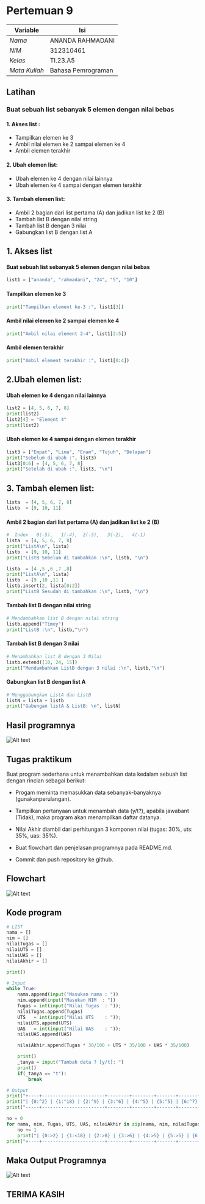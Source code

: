 #  Pertemuan 9

| Variable | Isi |
| -------- | --- |
| *Nama* | ANANDA RAHMADANI  |
| *NIM* | 312310461 |
| *Kelas* | TI.23.A5 |
| *Mata Kuliah* | Bahasa Pemrograman |


## Latihan 
### Buat sebuah list sebanyak 5 elemen dengan nilai bebas 
#### 1. Akses list : 
- Tampilkan elemen ke 3
- Ambil nilai elemen ke 2 sampai elemen ke 4
- Ambil elemen terakhir
#### 2. Ubah elemen list:
- Ubah elemen ke 4 dengan nilai lainnya
- Ubah elemen ke 4 sampai dengan elemen terakhir
#### 3. Tambah elemen list:
- Ambil 2 bagian dari list pertama (A) dan jadikan list ke 2 (B)
- Tambah list B dengan nilai string
- Tambah list B dengan 3 nilai
- Gabungkan list B dengan list A

## 1. Akses list
#### Buat sebuah list sebanyak 5 elemen dengan nilai bebas

```python
list1 = ["ananda", "rahmadani", "24", "5", "10"]
```
#### Tampilkan elemen ke 3
```python
print("Tampilkan element ke-3 :", list1[3])  
```
#### Ambil nilai elemen ke 2 sampai elemen ke 4
```python
print("Ambil nilai element 2-4", list1[2:5])
```
#### Ambil elemen terakhir
```python
print("Ambil element terakhir :", list1[0:4])
```

## 2.Ubah elemen list:

#### Ubah elemen ke 4 dengan nilai lainnya



```python
list2 = [4, 5, 6, 7, 8]
print(list2)
list2[4] = "Element 4"
print(list2)
```

#### Ubah elemen ke 4 sampai dengan elemen terakhir
```python
list3 = ["Empat", "Lima", "Enam", "Tujuh", "Delapan"]
print("Sebelum di ubah :", list3)
list3[0:6] = [4, 5, 6, 7, 8]
print("Setelah di ubah :", list3, "\n")
```
## 3. Tambah elemen list:
```python
lista  = [4, 5, 6, 7, 8]
listb  = [9, 10, 11]
```
#### Ambil 2 bagian dari list pertama (A) dan jadikan list ke 2 (B)
```python
#  Index   0(-5),   1(-4),  2(-3),   3(-2),   4(-1) 
lista  = [4, 5, 6, 7, 8]
print("ListA\n", lista)
listb  = [9, 10, 11]
print("ListB Sebelum di tambahkan :\n", listb, "\n")  

lista  = [4 ,5 ,6 ,7 ,8]
print("ListA\n", lista)
listb  = [9 ,10 ,11 ]
listb.insert(2, lista[0:2])  
print("ListB Sesudah di tambahkan :\n", listb, "\n")
```
#### Tambah list B dengan nilai string
```python
# Mendambahkan list B dengan nilai string
listb.append("Timey")
print("ListB :\n", listb,"\n")
```
#### Tambah list B dengan 3 nilai
```python
# Menambahkan list B dengan 3 Nilai
listb.extend([10, 24, 15])
print("Mendambahkan ListB dengan 3 nilai :\n", listb,"\n")
```

#### Gabungkan list B dengan list A
```python
# Menggabungkan ListA dan ListB 
listN = lista + listb
print("Gabungan listA & ListB: \n", listN)
```

## Hasil programnya
![Alt text](latihan1.py.png)

## Tugas praktikum
Buat program sederhana untuk menambahkan data kedalam sebuah
list dengan rincian sebagai berikut:

- Progam meminta memasukkan data sebanyak-banyaknya (gunakanperulangan).

- Tampilkan pertanyaan untuk menambah data (y/t?), apabila jawabant (Tidak), maka program akan menampilkan daftar datanya.

- Nilai Akhir diambil dari perhitungan 3 komponen nilai (tugas: 30%, uts: 35%, uas: 35%).

- Buat flowchart dan penjelasan programnya pada README.md.

- Commit dan push repository ke github.
## Flowchart
![Alt text](flowchart9.png)



## Kode program

```Python
# LIST
nama = []
nim = []
nilaiTugas = []
nilaiUTS = []
nilaiUAS = []
nilaiAkhir = []

print()

# Input
while True:
    nama.append(input("Masukan nama : "))
    nim.append(input("Masukan NIM  : "))
    Tugas = int(input("Nilai Tugas  : ")); 
    nilaiTugas.append(Tugas)
    UTS   = int(input("Nilai UTS    : ")); 
    nilaiUTS.append(UTS)
    UAS   = int(input("Nilai UAS    : ")); 
    nilaiUAS.append(UAS)

    nilaiAkhir.append(Tugas * 30/100 + UTS * 35/100 + UAS * 35/100)

    print()
    _tanya = input("Tambah data ? [y/t]: ")
    print()
    if(_tanya == "t"):
        break

# Output
print("+----+-----------------------+--------+--------+-------+-------+---------+")
print("| {0:^2} | {1:^18} | {2:^9} | {3:^6} | {4:^5} | {5:^5} | {6:^7} |".format("No", "Nama", "NIM" v, "Tugas", "UTS", "UAS", "Akhir"))
print("-----+-----------------------+--------+--------+-------+-------+---------+")

no = 0
for nama, nim, Tugas, UTS, UAS, nilaiAkhir in zip(nama, nim, nilaiTugas, nilaiUTS, nilaiUAS, nilaiAkhir):
    no += 1    
    print("| {0:>2} | {1:<18} | {2:>8} | {3:>6} | {4:>5} | {5:>5} | {6:>7} |".format(no, nama, nim, Tugas, UTS, UAS, nilaiAkhir))
print("+----+-----------------------+--------+--------+-------+-------+---------+")
```
## Maka Output Programnya
![Alt text](praktikum9.py.png)
## TERIMA KASIH
